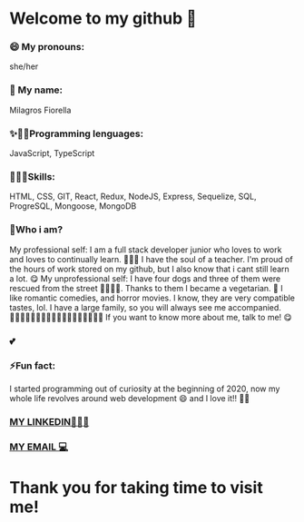 # Welcome to my github 👋

### 😄 My pronouns: 
she/her

### 💖 My name:
Milagros Fiorella

### ✨👩‍🎓Programming lenguages:
 JavaScript, TypeScript

### 👩🏾‍💻Skills:
HTML,
CSS,
GIT,
React,
Redux,
NodeJS,
Express, 
Sequelize,
SQL, 
ProgreSQL,
Mongoose,
MongoDB

### 💬Who i am?
My professional self:
I am a full stack developer junior who loves to work and loves to continually learn. 👨🏾‍💻
I have the soul of a teacher.
I'm proud of the hours of work stored on my github, but I also know that i cant still learn a lot. 😋
My unprofessional self:
I have four dogs and three of them were rescued from the street 🐶🐶🐶🐶. Thanks to them I became a vegetarian. 🥦
I like romantic comedies, and horror movies. I know, they are very compatible tastes, lol.
I have a large family, so you will always see me accompanied. 👨‍👩‍👧👨‍👩‍👧‍👦👨‍👩‍👧‍👦👨‍👩‍👧‍👧👩‍👩‍👧
If you want to know more about me, talk to me! 😋

### 💕

### ⚡Fun fact:
I started programming out of curiosity at the beginning of 2020, now my whole life revolves around web development 😄 
and I love it!! 💓💗

### [MY LINKEDIN👨🏾‍💻](https://www.linkedin.com/in/milagroslechares/)

### [MY EMAIL 💻](mailto:mifilechares@gmail.com)

# Thank you for taking time to visit me!



<!--
**mflec/mflec** is a ✨ _special_ ✨ repository because its `README.md` (this file) appears on your GitHub profile.
-->
